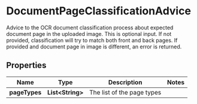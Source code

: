 

# DocumentPageClassificationAdvice

Advice to the OCR document classification process about expected document page in the uploaded image. This is optional input. If not provided, classification will try to match both front and back pages. If provided and document page in image is different, an error is returned.

## Properties

| Name | Type | Description | Notes |
|------------ | ------------- | ------------- | -------------|
|**pageTypes** | **List&lt;String&gt;** | The list of the page types |  |




